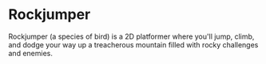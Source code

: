 # Rockjumper
Rockjumper (a species of bird) is a 2D platformer where you'll jump, climb, and dodge your way up a treacherous mountain filled with rocky challenges and enemies.
